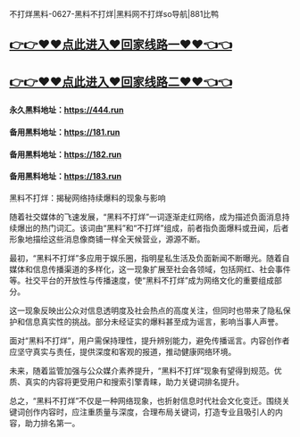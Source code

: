 不打烊黑料-0627-黑料不打烊|黑料网不打烊so导航|881比鸭

## [👉👉♥♥点此进入♥回家线路一♥♥👈👈](https://unpkg.com/182run/index.html)
## [👉👉♥♥点此进入♥回家线路二♥♥👈👈](https://unpkg.com/182-1run/index.html)

#### 永久黑料地址：https://444.run
#### 备用黑料地址：https://181.run
#### 备用黑料地址：https://182.run
#### 备用黑料地址：https://183.run

黑料不打烊：揭秘网络持续爆料的现象与影响

随着社交媒体的飞速发展，“黑料不打烊”一词逐渐走红网络，成为描述负面消息持续爆出的热门词汇。该词由“黑料”和“不打烊”组成，前者指负面爆料或丑闻，后者形象地描绘这些消息像商铺一样全天候营业，源源不断。

最初，“黑料不打烊”多应用于娱乐圈，指明星私生活及负面新闻不断曝光。随着自媒体和信息传播渠道的多样化，这一现象扩展至社会各领域，包括网红、社会事件等。社交平台的开放性与传播速度，使“黑料不打烊”成为网络文化的重要组成部分。

这一现象反映出公众对信息透明度及社会热点的高度关注，但同时也带来了隐私保护和信息真实性的挑战。部分未经证实的爆料甚至成为谣言，影响当事人声誉。

面对“黑料不打烊”，用户需保持理性，提升辨别能力，避免传播谣言。内容创作者应坚守真实与责任，提供深度和客观的报道，推动健康网络环境。

未来，随着监管加强与公众媒介素养提升，“黑料不打烊”现象有望得到规范。优质、真实的内容将更受用户和搜索引擎青睐，助力关键词排名提升。

总之，“黑料不打烊”不仅是一种网络现象，也折射信息时代社会文化变迁。围绕关键词创作内容时，应注重质量与深度，合理布局关键词，打造专业且吸引人的内容，助力排名第一。

